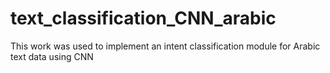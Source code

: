 # text_classification_CNN_arabic
This work was used to implement an intent classification module for Arabic text data using CNN 
